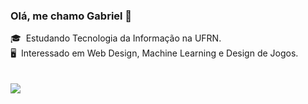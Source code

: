 ### Olá, me chamo Gabriel 👋

🎓&nbsp; Estudando Tecnologia da Informação na UFRN.\
🖥️&nbsp; Interessado em Web Design, Machine Learning e Design de Jogos.\
<br><br>
<img class="img" src="https://github-readme-stats.vercel.app/api/top-langs/?username=Gabriel-Rocha1&theme=tokyonight&hide_border=true&layout=donut&locale=pt-br" />



